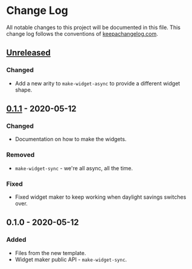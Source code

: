# Change Log
All notable changes to this project will be documented in this file. This change log follows the conventions of [keepachangelog.com](http://keepachangelog.com/).

## [Unreleased]
### Changed
- Add a new arity to `make-widget-async` to provide a different widget shape.

## [0.1.1] - 2020-05-12
### Changed
- Documentation on how to make the widgets.

### Removed
- `make-widget-sync` - we're all async, all the time.

### Fixed
- Fixed widget maker to keep working when daylight savings switches over.

## 0.1.0 - 2020-05-12
### Added
- Files from the new template.
- Widget maker public API - `make-widget-sync`.

[Unreleased]: https://github.com/your-name/fp/compare/0.1.1...HEAD
[0.1.1]: https://github.com/your-name/fp/compare/0.1.0...0.1.1
